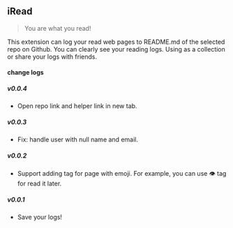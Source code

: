 ## iRead

> You are what you read! 

This extension can log your read web pages to README.md of the selected repo on Github.
You can clearly see your reading logs. Using as a collection or share your logs with friends.




#### change logs
##### v0.0.4 

- Open repo link and helper link in new tab.

##### v0.0.3

- Fix: handle user with null name and email.

##### v0.0.2

- Support adding tag for page with emoji. For example, you can use :eye: tag for read it later.

##### v0.0.1 

- Save your logs!
